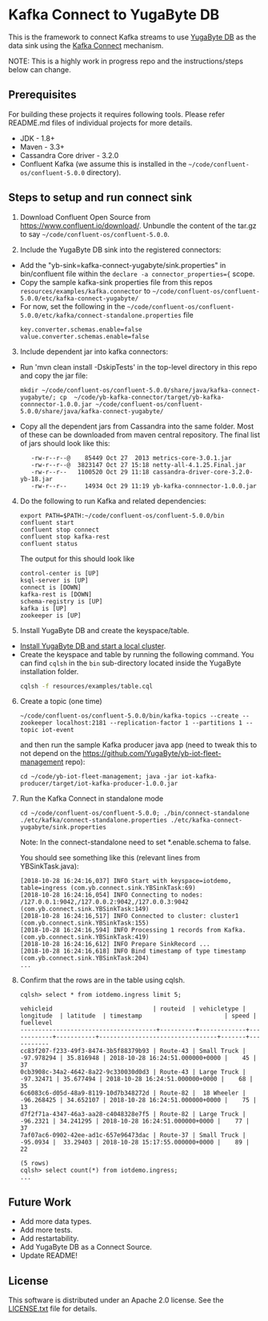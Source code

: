 # Kafka Connect to YugaByte DB

This is the framework to connect Kafka streams to use [YugaByte DB](https://github.com/YugaByte/yugabyte-db) as the data sink using the [Kafka Connect](https://docs.confluent.io/3.0.0/connect/intro.html) mechanism.

NOTE: This is a highly work in progress repo and the instructions/steps below can change.

## Prerequisites

For building these projects it requires following tools. Please refer README.md files of individual projects for more details.
- JDK - 1.8+
- Maven - 3.3+
- Cassandra Core driver - 3.2.0
- Confluent Kafka (we assume this is installed in the `~/code/confluent-os/confluent-5.0.0` directory).

## Steps to setup and run connect sink
1. Download Confluent Open Source from https://www.confluent.io/download/. Unbundle the content of the tar.gz to say ```~/code/confluent-os/confluent-5.0.0```.

2. Include the YugaByte DB sink into the registered connectors:
  - Add the "yb-sink=kafka-connect-yugabyte/sink.properties" in bin/confluent file within the `declare -a connector_properties={` scope.
  - Copy the sample kafka-sink properties file from this repos `resources/examples/kafka.connector` to `~/code/confluent-os/confluent-5.0.0/etc/kafka-connect-yugabyte/`
  - For now, set the following in the ```~/code/confluent-os/confluent-5.0.0/etc/kafka/connect-standalone.properties``` file
    ```
    key.converter.schemas.enable=false
    value.converter.schemas.enable=false
    ```

3. Include dependent jar into kafka connectors:
  - Run 'mvn clean install -DskipTests' in the top-level directory in this repo and copy the jar file:
    ```
    mkdir ~/code/confluent-os/confluent-5.0.0/share/java/kafka-connect-yugabyte/; cp  ~/code/yb-kafka-connector/target/yb-kafka-connnector-1.0.0.jar ~/code/confluent-os/confluent-5.0.0/share/java/kafka-connect-yugabyte/
    ```
  - Copy all the dependent jars from Cassandra into the same folder. Most of these can be downloaded from maven central repository. The final list of jars should look like this:
    ```
       -rw-r--r--@    85449 Oct 27  2013 metrics-core-3.0.1.jar
       -rw-r--r--@  3823147 Oct 27 15:18 netty-all-4.1.25.Final.jar
       -rw-r--r--   1100520 Oct 29 11:18 cassandra-driver-core-3.2.0-yb-18.jar
       -rw-r--r--     14934 Oct 29 11:19 yb-kafka-connnector-1.0.0.jar
     ```

4. Do the following to run Kafka and related dependencies:
   ```
   export PATH=$PATH:~/code/confluent-os/confluent-5.0.0/bin
   confluent start
   confluent stop connect
   confluent stop kafka-rest
   confluent status
   ```

   The output for this should look like
   ```
   control-center is [UP]
   ksql-server is [UP]
   connect is [DOWN]
   kafka-rest is [DOWN]
   schema-registry is [UP]
   kafka is [UP]
   zookeeper is [UP]
   ```

5. Install YugaByte DB and create the keyspace/table.
- [Install YugaByte DB and start a local cluster](https://docs.yugabyte.com/quick-start/install/).
- Create the keyspace and table by running the following command. You can find `cqlsh` in the `bin` sub-directory located inside the YugaByte installation folder.
  ```sh
  cqlsh -f resources/examples/table.cql
  ```

6. Create a topic (one time)
   ```
   ~/code/confluent-os/confluent-5.0.0/bin/kafka-topics --create --zookeeper localhost:2181 --replication-factor 1 --partitions 1 --topic iot-event
   ```
   and then run the sample Kafka producer java app (need to tweak this to not depend on the https://github.com/YugaByte/yb-iot-fleet-management repo):

   ```
   cd ~/code/yb-iot-fleet-management; java -jar iot-kafka-producer/target/iot-kafka-producer-1.0.0.jar
   ```

7. Run the Kafka Connect in standalone mode
   ```
   cd ~/code/confluent-os/confluent-5.0.0; ./bin/connect-standalone ./etc/kafka/connect-standalone.properties ./etc/kafka-connect-yugabyte/sink.properties
   ```
   Note: In the connect-standalone need to set *.enable.schema to false.

   You should see something like this (relevant lines from YBSinkTask.java):
   ```
   [2018-10-28 16:24:16,037] INFO Start with keyspace=iotdemo, table=ingress (com.yb.connect.sink.YBSinkTask:69)
   [2018-10-28 16:24:16,054] INFO Connecting to nodes: /127.0.0.1:9042,/127.0.0.2:9042,/127.0.0.3:9042 (com.yb.connect.sink.YBSinkTask:149)
   [2018-10-28 16:24:16,517] INFO Connected to cluster: cluster1 (com.yb.connect.sink.YBSinkTask:155)
   [2018-10-28 16:24:16,594] INFO Processing 1 records from Kafka. (com.yb.connect.sink.YBSinkTask:419)
   [2018-10-28 16:24:16,612] INFO Prepare SinkRecord ...
   [2018-10-28 16:24:16,618] INFO Bind timestamp of type timestamp (com.yb.connect.sink.YBSinkTask:204)
   ...
   ```

8. Confirm that the rows are in the table using cqlsh.
   ```
   cqlsh> select * from iotdemo.ingress limit 5;

   vehicleid                            | routeid  | vehicletype | longitude  | latitude  | timestamp                       | speed | fuellevel
   --------------------------------------+----------+-------------+------------+-----------+---------------------------------+-------+-----------
   cc83f207-f233-49f3-8474-3b5f88379b93 | Route-43 | Small Truck | -97.978294 | 35.816948 | 2018-10-28 16:24:51.000000+0000 |    45 |        37
   0cb3908c-34a2-4642-8a22-9c330030d0d3 | Route-43 | Large Truck |  -97.32471 | 35.677494 | 2018-10-28 16:24:51.000000+0000 |    68 |        35
   6c6083c6-d05d-48a9-8119-10d7b348272d | Route-82 |  18 Wheeler | -96.268425 | 34.652107 | 2018-10-28 16:24:51.000000+0000 |    75 |        13
   d7f2f71a-4347-46a3-aa28-c4048328e7f5 | Route-82 | Large Truck |   -96.2321 | 34.241295 | 2018-10-28 16:24:51.000000+0000 |    77 |        37
   7af07ac6-0902-42ee-ad1c-657e96473dac | Route-37 | Small Truck |   -95.0934 |  33.29403 | 2018-10-28 15:17:55.000000+0000 |    89 |        22

   (5 rows)
   cqlsh> select count(*) from iotdemo.ingress;
   ...
   ```

## Future Work
- Add more data types.
- Add more tests.
- Add restartability.
- Add YugaByte DB as a Connect Source.
- Update README!

## License
This software is distributed under an Apache 2.0 license. See the [LICENSE.txt](https://github.com/YugaByte/yb-kafka-connector/LICENSE) file for details.
